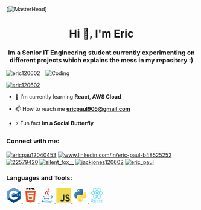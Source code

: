 [![MasterHead]([https://1.bp.blogspot.com/-7A4WynwLsM...](https://64.media.tumblr.com/cca4f06484b447c0687f0325af5b38c9/428a8db1dc8ae92f-87/s1280x1920/7c751558b1d93e15c2d885cff2162ddb95059b8d.gif))]
<h1 align="center">Hi 👋, I'm Eric</h1>
<h3 align="center">Im a Senior IT Engineering student currently experimenting on different projects which explains the mess in my repository :)</h3>
<img align="right" alt="Coding" width="400" src="https://media.tenor.com/2uyENRmiUt0AAAAM/coding.gif">


<p align="left"> <img src="https://komarev.com/ghpvc/?username=eric120602&label=Profile%20views&color=0e75b6&style=flat" alt="eric120602" /> </p>

<p align="left"> <a href="https://github.com/ryo-ma/github-profile-trophy"><img src="https://github-profile-trophy.vercel.app/?username=eric120602" alt="eric120602" /></a> </p>

- 🌱 I’m currently learning **React, AWS Cloud**

- 📫 How to reach me **ericpaul905@gmail.com**

- ⚡ Fun fact **Im a Social Butterfly**

<h3 align="left">Connect with me:</h3>
<p align="left">
<a href="https://twitter.com/ericpau12040453" target="blank"><img align="center" src="https://raw.githubusercontent.com/rahuldkjain/github-profile-readme-generator/master/src/images/icons/Social/twitter.svg" alt="ericpau12040453" height="30" width="40" /></a>
<a href="https://linkedin.com/in/www.linkedin.com/in/eric-paul-b48525252" target="blank"><img align="center" src="https://raw.githubusercontent.com/rahuldkjain/github-profile-readme-generator/master/src/images/icons/Social/linked-in-alt.svg" alt="www.linkedin.com/in/eric-paul-b48525252" height="30" width="40" /></a>
<a href="https://stackoverflow.com/users/22579420" target="blank"><img align="center" src="https://raw.githubusercontent.com/rahuldkjain/github-profile-readme-generator/master/src/images/icons/Social/stack-overflow.svg" alt="22579420" height="30" width="40" /></a>
<a href="https://instagram.com/silent_fox__" target="blank"><img align="center" src="https://raw.githubusercontent.com/rahuldkjain/github-profile-readme-generator/master/src/images/icons/Social/instagram.svg" alt="silent_fox__" height="30" width="40" /></a>
<a href="https://www.hackerrank.com/jackjones120602" target="blank"><img align="center" src="https://raw.githubusercontent.com/rahuldkjain/github-profile-readme-generator/master/src/images/icons/Social/hackerrank.svg" alt="jackjones120602" height="30" width="40" /></a>
<a href="https://www.leetcode.com/eric_paul" target="blank"><img align="center" src="https://raw.githubusercontent.com/rahuldkjain/github-profile-readme-generator/master/src/images/icons/Social/leet-code.svg" alt="eric_paul" height="30" width="40" /></a>
</p>

<h3 align="left">Languages and Tools:</h3>
<p align="left"> <a href="https://www.w3schools.com/cpp/" target="_blank" rel="noreferrer"> <img src="https://raw.githubusercontent.com/devicons/devicon/master/icons/cplusplus/cplusplus-original.svg" alt="cplusplus" width="40" height="40"/> </a> <a href="https://www.w3.org/html/" target="_blank" rel="noreferrer"> <img src="https://raw.githubusercontent.com/devicons/devicon/master/icons/html5/html5-original-wordmark.svg" alt="html5" width="40" height="40"/> </a> <a href="https://www.java.com" target="_blank" rel="noreferrer"> <img src="https://raw.githubusercontent.com/devicons/devicon/master/icons/java/java-original.svg" alt="java" width="40" height="40"/> </a> <a href="https://developer.mozilla.org/en-US/docs/Web/JavaScript" target="_blank" rel="noreferrer"> <img src="https://raw.githubusercontent.com/devicons/devicon/master/icons/javascript/javascript-original.svg" alt="javascript" width="40" height="40"/> </a> <a href="https://www.python.org" target="_blank" rel="noreferrer"> <img src="https://raw.githubusercontent.com/devicons/devicon/master/icons/python/python-original.svg" alt="python" width="40" height="40"/> </a> <a href="https://reactjs.org/" target="_blank" rel="noreferrer"> <img src="https://raw.githubusercontent.com/devicons/devicon/master/icons/react/react-original-wordmark.svg" alt="react" width="40" height="40"/> </a> </p>

